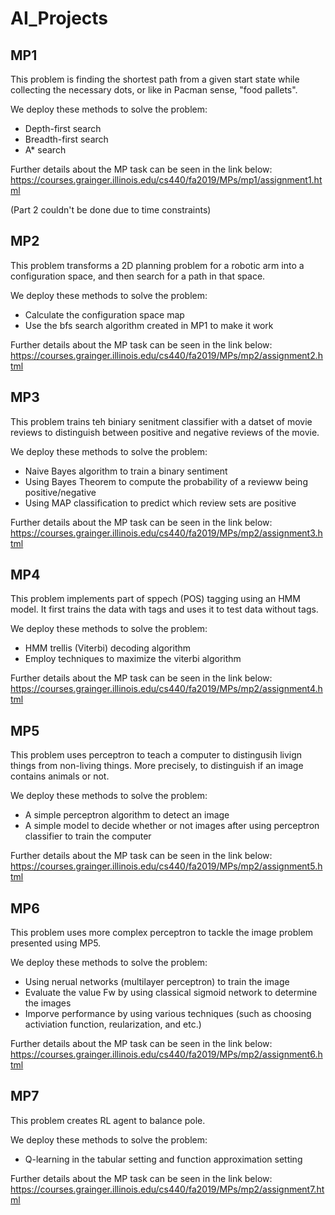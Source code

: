 # AI_Projects

## MP1

This problem is finding the shortest path from a given start state while collecting the necessary dots, or like in Pacman sense, "food pallets".

We deploy these methods to solve the problem:
- Depth-first search
- Breadth-first search
- A* search
 
Further details about the MP task can be seen in the link below:
https://courses.grainger.illinois.edu/cs440/fa2019/MPs/mp1/assignment1.html
 
(Part 2 couldn't be done due to time constraints)
 
## MP2
 
This problem transforms a 2D planning problem for a robotic arm into a configuration space, and then search for a path in that space.
 
We deploy these methods to solve the problem:
- Calculate the configuration space map
- Use the bfs search algorithm created in MP1 to make it work
 
Further details about the MP task can be seen in the link below:
https://courses.grainger.illinois.edu/cs440/fa2019/MPs/mp2/assignment2.html
 
## MP3
 
This problem trains teh biniary senitment classifier with a datset of movie reviews to distinguish between positive and negative reviews of the movie.
 
We deploy these methods to solve the problem:
- Naive Bayes algorithm to train a binary sentiment
- Using Bayes Theorem to compute the probability of a revieww being positive/negative
- Using MAP classification to predict which review sets are positive

Further details about the MP task can be seen in the link below:
https://courses.grainger.illinois.edu/cs440/fa2019/MPs/mp2/assignment3.html

## MP4

This problem implements part of sppech (POS) tagging using an HMM model. It first trains the data with tags and uses it to test data without tags.

We deploy these methods to solve the problem:
- HMM trellis (Viterbi) decoding algorithm
- Employ techniques to maximize the viterbi algorithm

Further details about the MP task can be seen in the link below:
https://courses.grainger.illinois.edu/cs440/fa2019/MPs/mp2/assignment4.html

## MP5

This problem uses perceptron to teach a computer to distingusih livign things from non-living things. More precisely, to distinguish if an image contains animals or not.

We deploy these methods to solve the problem:
- A simple perceptron algorithm to detect an image
- A simple model to decide whether or not images after using perceptron classifier to train the computer

Further details about the MP task can be seen in the link below:
https://courses.grainger.illinois.edu/cs440/fa2019/MPs/mp2/assignment5.html

## MP6

This problem uses more complex perceptron to tackle the image problem presented using MP5. 

We deploy these methods to solve the problem:
- Using nerual networks (multilayer perceptron) to train the image
- Evaluate the value Fw by using classical sigmoid network to determine the images
- Imporve performance by using various techniques (such as choosing activiation function, reularization, and etc.)

Further details about the MP task can be seen in the link below:
https://courses.grainger.illinois.edu/cs440/fa2019/MPs/mp2/assignment6.html

## MP7

This problem creates RL agent to balance pole.

We deploy these methods to solve the problem:
- Q-learning in the tabular setting and function approximation setting

Further details about the MP task can be seen in the link below:
https://courses.grainger.illinois.edu/cs440/fa2019/MPs/mp2/assignment7.html
